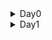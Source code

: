 <details> <summary>Day0
</summary> 
<details> <summary>Steps to install iverilog
</summary> 
  Update Package List:
Open a terminal and run:

```
sudo apt update
sudo apt install iverilog

```

I have installed iverilog

![Screenshot from 2023-07-31 10-00-34](https://github.com/IIITB-ARUL/IIITB-MT2023529/assets/140998631/cc5c5cc1-34f4-4a34-b7c5-d6e083917f14)


</details>

<details> <summary>Steps to install gtkwave</summary>

Update Package List
Open a terminal and run:
```
sudo apt update
```
Install GTKWave:
```
sudo apt install gtkwave
```
![Screenshot from 2023-07-31 10-01-15](https://github.com/IIITB-ARUL/IIITB-MT2023529/assets/140998631/fe9ee1da-ece4-4e21-aca2-e2fa6001356b)
</details>

 <details> <summary>Steps to install Yosys</summary>

Update Package List
Open a terminal and run:
```
sudo apt update
```
Install Yosys:
```
sudo apt install yosys
```
![Screenshot from 2023-07-31 10-01-35](https://github.com/IIITB-ARUL/IIITB-MT2023529/assets/140998631/9d294e21-a6ac-4a47-aeff-8e5f020c7585)

</details>

<details><summary>Steps to install ngspice</summary>


Dependencies Installation:

```
sudo apt-get install build-essential
sudo apt-get install libxaw7-dev
```


Download the tarball file from link:
 
  https://github.com/The-OpenROAD-Project/OpenSTA


Unpack the file by using the following commands:

```
tar -zxvf ngspice-37.tar.gz
cd ngspice-37
mkdir release
cd release
../configure  --with-x --with-readline=yes --disable-debug
make
sudo make install
```


![Screenshot from 2023-08-05 21-44-33](https://github.com/IIITB-ARUL/IIITB-MT2023529/assets/140998631/7e4a2030-6cb4-4f71-a7ae-e149cb20e916)

</details>

<details><summary>Steps to install Magic</summary>
Install Magic:

```
sudo apt-get install m4
sudo apt-get install tcsh
sudo apt-get install csh
sudo apt-get install libx11-dev
sudo apt-get install tcl-dev tk-dev
sudo apt-get install libcairo2-dev
sudo apt-get install mesa-common-dev libglu1-mesa-dev
sudo apt-get install libncurses-dev
git clone https://github.com/RTimothyEdwards/magic
cd magic
./configure
make
make install
```

  ![Screenshot from 2023-08-05 21-35-52](https://github.com/IIITB-ARUL/IIITB-MT2023529/assets/140998631/c37effb6-a016-4dc9-914a-fa8bd6e72f38)

</details>
<details><summary>Steps to install OpenLane</summary>
Install Dependencies:

```
sudo apt-get update
sudo apt-get upgrade
sudo apt install -y build-essential python3 python3-venv python3-pip make git
```
Docker Installation:
```

sudo apt install apt-transport-https ca-certificates curl software-properties-common
curl -fsSL https://download.docker.com/linux/ubuntu/gpg | sudo gpg --dearmor -o /usr/share/keyrings/docker-archive-keyring.gpg

echo "deb [arch=amd64 signed-by=/usr/share/keyrings/docker-archive-keyring.gpg] https://download.docker.com/linux/ubuntu $(lsb_release -cs) stable" | sudo tee /etc/apt/sources.list.d/docker.list > /dev/null

sudo apt update

sudo apt install docker-ce docker-ce-cli containerd.io

sudo docker run hello-world

sudo groupadd docker
sudo usermod -aG docker $USER
sudo reboot 
```

![Screenshot from 2023-08-05 21-32-09](https://github.com/IIITB-ARUL/IIITB-MT2023529/assets/140998631/51278a13-82f2-4a94-9180-2815d9c7498c)


</details>
<details><summary>Steps to install PDKS and tools</summary>
Proceed with the following commands:
  
```
cd $HOME
git clone https://github.com/The-OpenROAD-Project/OpenLane
cd OpenLane
make
make test
```

</details>

</details>
<details>
<summary> Day1 </summary>

  **Introduction to verilog RTL Design and Synthesis:**

Register Transfer Logic is a representation of the digital circuit at an abstract level.At the RTL level, designers describe the behavior and functionality of a digital system using a hardware description language (HDL) such as Verilog.

**Simulator:**


**Testbench:**

The functionality of the design block can be tested by applying **stimulus** and checking results.The stimulus block is called as testbench.


**Working of Simulator:**


**Introduction to opensource simulator iverilog:**


**Environment Setup:**

Here  we will look into toolflow setup and files setup which are needed to run the lab.
Create a directory named VLSI and git clone(make a clone or copy of files repo at in a new directory to a local machine) the necessary files:

```
mkdir VLSI
git clone https://github.com/kunalg123/vsdflow.git
git clone https://github.com/kunalg123/sky130RTLDesignAndSynthesisWorkshop.git
```

Once you run the commands the corresponding directories will be created.To navigate through the directories and view the  cloned files use the commands shown in the following image.


![Navigate](https://github.com/IIITB-ARUL/IIITB-MT2023529/assets/140998631/f4175d80-dab8-4911-9975-0db0b1870d5b)


In this section we will first focus on the simulation of the design using **iverilog**.You can see the design files or source files and testbench files in the above image which we are going to use in this lab.


**Working with iverilog and gtkwave:**

Now we are going to load the design file and testbench file in iverilog.To access the file and to simulate it you should move to the **verilog_files** directories as showed in the previous image.

**Simulation:**

We shall compile a 2:1 mux by loading a design file named good_mux.v and its associated testbench file tb_good_mux.v by using the following command:

```
iverilog good_mux.v tb_good_mux.v
```
Now an executable file is created.By executing it(using below command),It will dump a vcd file as you clearly see in the below image:

```
./aout
```

![Screenshot from 2023-08-09 01-51-42](https://github.com/IIITB-ARUL/IIITB-MT2023529/assets/140998631/dae54b81-6e1d-4cfc-89da-a44403cf90c2)

</details>
